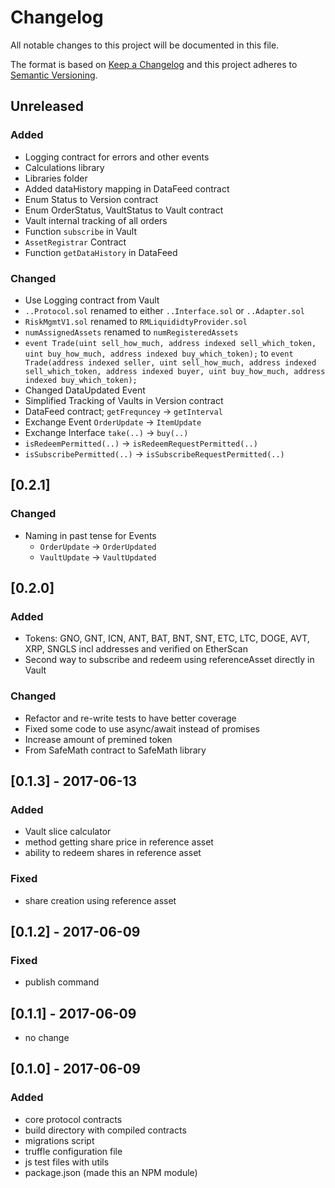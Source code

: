 # Changelog
All notable changes to this project will be documented in this file.

The format is based on [Keep a Changelog](http://keepachangelog.com/en/1.0.0/)
and this project adheres to [Semantic Versioning](http://semver.org/spec/v2.0.0.html).

## Unreleased

### Added
- Logging contract for errors and other events
- Calculations library
- Libraries folder
- Added dataHistory mapping in DataFeed contract
- Enum Status to Version contract
- Enum OrderStatus, VaultStatus to Vault contract
- Vault internal tracking of all orders
- Function `subscribe` in Vault
- `AssetRegistrar` Contract
- Function `getDataHistory` in DataFeed

### Changed
- Use Logging contract from Vault
- `..Protocol.sol` renamed to either `..Interface.sol` or `..Adapter.sol`
- `RiskMgmtV1.sol` renamed to `RMLiquididtyProvider.sol`
- `numAssignedAssets` renamed to `numRegisteredAssets`
- `event Trade(uint sell_how_much, address indexed sell_which_token,
    uint buy_how_much, address indexed buy_which_token);`
    to `event Trade(address indexed seller, uint sell_how_much, address indexed sell_which_token,
    address indexed buyer, uint buy_how_much, address indexed buy_which_token);`
- Changed DataUpdated Event
- Simplified Tracking of Vaults in Version contract
- DataFeed contract; `getFrequncey` -> `getInterval`
- Exchange Event `OrderUpdate` -> `ItemUpdate`
- Exchange Interface `take(..)` -> `buy(..)`
- `isRedeemPermitted(..)` -> `isRedeemRequestPermitted(..)`
- `isSubscribePermitted(..)` -> `isSubscribeRequestPermitted(..)`

## [0.2.1]

### Changed
- Naming in past tense for Events
  - `OrderUpdate` -> `OrderUpdated`
  - `VaultUpdate` -> `VaultUpdated`

## [0.2.0]
### Added
- Tokens: GNO, GNT, ICN, ANT, BAT, BNT, SNT, ETC, LTC, DOGE, AVT, XRP, SNGLS incl addresses and verified on EtherScan
- Second way to subscribe and redeem using referenceAsset directly in Vault

### Changed
- Refactor and re-write tests to have better coverage
- Fixed some code to use async/await instead of promises
- Increase amount of premined token
- From SafeMath contract to SafeMath library

## [0.1.3] - 2017-06-13
### Added
- Vault slice calculator
- method getting share price in reference asset
- ability to redeem shares in reference asset

### Fixed
- share creation using reference asset

## [0.1.2] - 2017-06-09
### Fixed
- publish command

## [0.1.1] - 2017-06-09
- no change

## [0.1.0] - 2017-06-09
### Added
- core protocol contracts
- build directory with compiled contracts
- migrations script
- truffle configuration file
- js test files with utils
- package.json (made this an NPM module)
